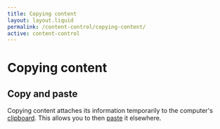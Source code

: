 ```yaml
---
title: Copying content
layout: layout.liquid
permalink: /content-control/copying-content/
active: content-control
---
```


<h1>Copying content</h1>

<h2>Copy and paste</h2> 
Copying content attaches its information temporarily to the computer's <a href="/glossary/#clipboard">clipboard</a>. This allows you to then <a href="/glossary/#paste">paste</a> it elsewhere.  
 <!-- GIF of copy and pasting sentence above a paragraph -->
 <!-- GIF of copy and pasting file in folder -->
